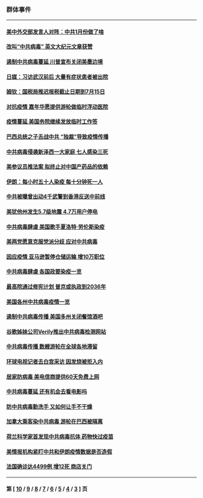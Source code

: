 ### 群体事件
---
#### [美中外交部发言人对阵：中共1月份做了啥](../../pages/ncid279/n11959208.md) 
#### [改叫“中共病毒” 英文大纪元文章获赞](../../pages/ncid279/n11959036.md) 
#### [遏制中共病毒蔓延 川普宣布关闭美墨边境](../../pages/ncid279/n11959429.md) 
#### [日媒：习访武汉前后 大量有症状患者被出院](../../pages/ncid279/n11955271.md) 
#### [姆钦：国税局推迟报税截止日期到7月15日](../../pages/ncid279/n11958741.md) 
#### [对抗疫情 嘉年华愿提供游轮做临时浮动医院](../../pages/ncid279/n11958473.md) 
#### [疫情蔓延 美国务院继续发放临时工作签](../../pages/ncid279/n11957975.md) 
#### [巴西总统之子舌战中共 “独裁”导致疫情传播](../../pages/ncid279/n11955781.md) 
#### [中共病毒侵袭新泽西一大家庭 七人感染三死](../../pages/ncid279/n11955162.md) 
#### [美参议员推法案 拟终止对中国产药品的依赖](../../pages/ncid279/n11955356.md) 
#### [伊朗：每小时五十人染疫 每十分钟死一人](../../pages/ncid279/n11954596.md) 
#### [中共被曝曾出动4千武警到香港反送中前线](../../pages/ncid279/n11950663.md) 
#### [美犹他州发生5.7级地震 4.7万用户停电](../../pages/ncid279/n11950554.md) 
#### [中共病毒肆虐 美国歌手夏洛特·劳伦斯染疫](../../pages/ncid279/n11950378.md) 
#### [美两党愿意克服党派分歧 应对中共病毒](../../pages/ncid279/n11950144.md) 
#### [因应疫情 亚马逊暂停仓储运输 增10万职位](../../pages/ncid279/n11949874.md) 
#### [中共病毒肆虐 各国政要染疫一览](../../pages/ncid279/n11947576.md) 
#### [最高院通过修宪计划 普京或执政到2036年](../../pages/ncid279/n11947240.md) 
#### [美国各州中共病毒疫情一览](../../pages/ncid279/n11944066.md) 
#### [遏制中共病毒传播 美国多州关闭餐馆酒吧](../../pages/ncid279/n11944857.md) 
#### [谷歌姊妹公司Verily推出中共病毒检测网站](../../pages/ncid279/n11945017.md) 
#### [中共病毒传播 数艘游轮在全球各地滞留](../../pages/ncid279/n11944636.md) 
#### [环球电视记者去白宫采访 因发烧被拒入内](../../pages/ncid279/n11942516.md) 
#### [居家防病毒 美电信商提供60天免费上网](../../pages/ncid279/n11942457.md) 
#### [中共病毒蔓延 还有机会去看电影吗](../../pages/ncid279/n11942385.md) 
#### [防中共病毒勤洗手 又如何让手不干燥](../../pages/ncid279/n11942105.md) 
#### [加拿大乘客染中共病毒 游轮在巴西被隔离](../../pages/ncid279/n11941905.md) 
#### [荷兰科学家首发现中共病毒抗体 药物快过疫苗](../../pages/ncid279/n11940920.md) 
#### [美情报机构紧盯中共和伊朗疫情数据是否造假](../../pages/ncid279/n11940875.md) 
#### [法国确诊达4499例 增12死 商店关门](../../pages/ncid279/n11940834.md) 

---
#### 第 [ [10](./10.md) / [9](./9.md) / [8](./8.md) / [7](./7.md) / [6](./6.md) / [5](./5.md) / [4](./4.md) / [3](./3.md) ] 页
